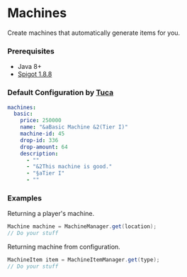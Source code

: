 # Machines
Create machines that automatically generate items for you.

### Prerequisites
* Java 8+
* [Spigot 1.8.8](https://cdn.getbukkit.org/spigot/spigot-1.8.8-R0.1-SNAPSHOT-latest.jar)

### Default Configuration by [Tuca](https://github.com/htyns123/)
```yml
machines:
  basic:
    price: 250000
    name: "&aBasic Machine &2(Tier I)"
    machine-id: 45
    drop-id: 336
    drop-amount: 64
    description:
      - ""
      - "&2This machine is good."
      - "§aTier I"
      - ""
```

### Examples
Returning a player's machine.
```java
Machine machine = MachineManager.get(location);
// Do your stuff
```

Returning machine from configuration.
```java
MachineItem item = MachineItemManager.get(type);
// Do your stuff
```
